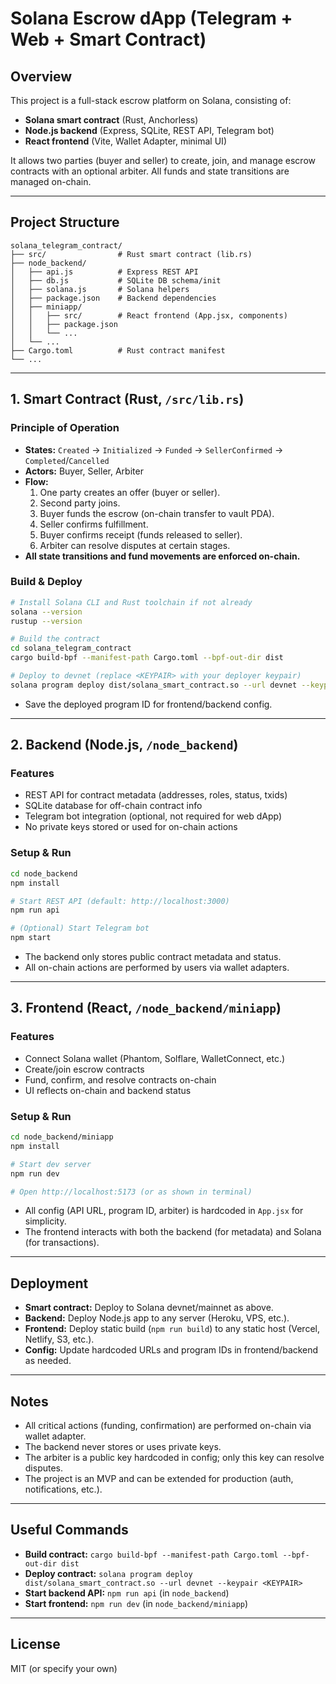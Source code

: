 # Solana Escrow dApp (Telegram + Web + Smart Contract)

## Overview

This project is a full-stack escrow platform on Solana, consisting of:
- **Solana smart contract** (Rust, Anchorless)
- **Node.js backend** (Express, SQLite, REST API, Telegram bot)
- **React frontend** (Vite, Wallet Adapter, minimal UI)

It allows two parties (buyer and seller) to create, join, and manage escrow contracts with an optional arbiter. All funds and state transitions are managed on-chain.

---

## Project Structure

```
solana_telegram_contract/
├── src/                # Rust smart contract (lib.rs)
├── node_backend/
│   ├── api.js          # Express REST API
│   ├── db.js           # SQLite DB schema/init
│   ├── solana.js       # Solana helpers
│   ├── package.json    # Backend dependencies
│   ├── miniapp/
│   │   ├── src/        # React frontend (App.jsx, components)
│   │   ├── package.json
│   │   └── ...
│   └── ...
├── Cargo.toml          # Rust contract manifest
└── ...
```

---

## 1. Smart Contract (Rust, `/src/lib.rs`)

### Principle of Operation

- **States:** `Created` → `Initialized` → `Funded` → `SellerConfirmed` → `Completed`/`Cancelled`
- **Actors:** Buyer, Seller, Arbiter
- **Flow:**
  1. One party creates an offer (buyer or seller).
  2. Second party joins.
  3. Buyer funds the escrow (on-chain transfer to vault PDA).
  4. Seller confirms fulfillment.
  5. Buyer confirms receipt (funds released to seller).
  6. Arbiter can resolve disputes at certain stages.
- **All state transitions and fund movements are enforced on-chain.**

### Build & Deploy

```sh
# Install Solana CLI and Rust toolchain if not already
solana --version
rustup --version

# Build the contract
cd solana_telegram_contract
cargo build-bpf --manifest-path Cargo.toml --bpf-out-dir dist

# Deploy to devnet (replace <KEYPAIR> with your deployer keypair)
solana program deploy dist/solana_smart_contract.so --url devnet --keypair <KEYPAIR>
```

- Save the deployed program ID for frontend/backend config.

---

## 2. Backend (Node.js, `/node_backend`)

### Features

- REST API for contract metadata (addresses, roles, status, txids)
- SQLite database for off-chain contract info
- Telegram bot integration (optional, not required for web dApp)
- No private keys stored or used for on-chain actions

### Setup & Run

```sh
cd node_backend
npm install

# Start REST API (default: http://localhost:3000)
npm run api

# (Optional) Start Telegram bot
npm start
```

- The backend only stores public contract metadata and status.
- All on-chain actions are performed by users via wallet adapters.

---

## 3. Frontend (React, `/node_backend/miniapp`)

### Features

- Connect Solana wallet (Phantom, Solflare, WalletConnect, etc.)
- Create/join escrow contracts
- Fund, confirm, and resolve contracts on-chain
- UI reflects on-chain and backend status

### Setup & Run

```sh
cd node_backend/miniapp
npm install

# Start dev server
npm run dev

# Open http://localhost:5173 (or as shown in terminal)
```

- All config (API URL, program ID, arbiter) is hardcoded in `App.jsx` for simplicity.
- The frontend interacts with both the backend (for metadata) and Solana (for transactions).

---

## Deployment

- **Smart contract:** Deploy to Solana devnet/mainnet as above.
- **Backend:** Deploy Node.js app to any server (Heroku, VPS, etc.).
- **Frontend:** Deploy static build (`npm run build`) to any static host (Vercel, Netlify, S3, etc.).
- **Config:** Update hardcoded URLs and program IDs in frontend/backend as needed.

---

## Notes

- All critical actions (funding, confirmation) are performed on-chain via wallet adapter.
- The backend never stores or uses private keys.
- The arbiter is a public key hardcoded in config; only this key can resolve disputes.
- The project is an MVP and can be extended for production (auth, notifications, etc.).

---

## Useful Commands

- **Build contract:** `cargo build-bpf --manifest-path Cargo.toml --bpf-out-dir dist`
- **Deploy contract:** `solana program deploy dist/solana_smart_contract.so --url devnet --keypair <KEYPAIR>`
- **Start backend API:** `npm run api` (in `node_backend`)
- **Start frontend:** `npm run dev` (in `node_backend/miniapp`)

---

## License

MIT (or specify your own) 